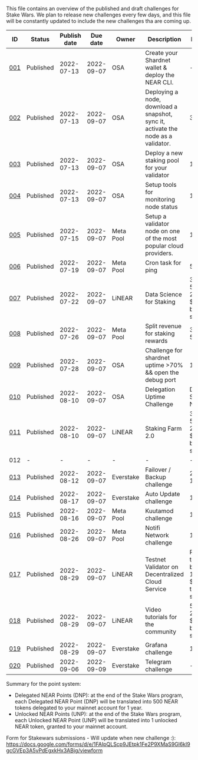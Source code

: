 This file contains an overview of the published and draft challenges for Stake Wars. We plan to release new challenges every few days, and this file will be constantly updated to include the new challenges tha are coming up.

| ID                                                                       | Status    | Publish date | Due date   | Owner     | Description                                                                       | Max points                                                            | Type     | Target network |
| ------------------------------------------------------------------------ | --------- | ------------ | ---------- | --------- | --------------------------------------------------------------------------------- | --------------------------------------------------------------------- | -------- | -------------- |
| [001](https://github.com/near/stakewars-iii/blob/main/challenges/001.md) | Published | 2022-07-13   | 2022-09-07 | OSA       | Create your Shardnet wallet & deploy the NEAR CLI.                                | \-                                                                    | Core     | Shardnet       |
| [002](https://github.com/near/stakewars-iii/blob/main/challenges/002.md) | Published | 2022-07-13   | 2022-09-07 | OSA       | Deploying a node, download a snapshot, sync it, activate the node as a validator. | 30 UNP                                                                | Core     | Shardnet       |
| [003](https://github.com/near/stakewars-iii/blob/main/challenges/003.md) | Published | 2022-07-13   | 2022-09-07 | OSA       | Deploy a new staking pool for your validator                                      | 10 UNP                                                                | Core     | Shardnet       |
| [004](https://github.com/near/stakewars-iii/blob/main/challenges/004.md) | Published | 2022-07-13   | 2022-09-07 | OSA       | Setup tools for monitoring node status                                            | 15 UNP                                                                | Core     | Shardnet       |
| [005](https://github.com/near/stakewars-iii/blob/main/challenges/005.md) | Published | 2022-07-15   | 2022-09-07 | Meta Pool | Setup a validator node on one of the most popular cloud providers.                | 10 DNP                                                                | Optional | Shardnet       |
| [006](https://github.com/near/stakewars-iii/blob/main/challenges/006.md) | Published | 2022-07-19   | 2022-09-07 | Meta Pool | Cron task for ping                                                                | 5 UNP                                                                 | Core     | Shardnet       |
| [007](https://github.com/near/stakewars-iii/blob/main/challenges/007.md) | Published | 2022-07-22   | 2022-09-07 | LiNEAR    | Data Science for Staking                                                          | 30 DNP<br>50 UNP<br>200USD in $LiNEAR for best submission             | Optional | Shardnet       |
| [008](https://github.com/near/stakewars-iii/blob/main/challenges/008.md) | Published | 2022-07-26   | 2022-09-07 | Meta Pool | Split revenue for staking rewards                                                 | 30 DNP<br>50 UNP                                                      | Optional | Shardnet       |
| [009](https://github.com/near/stakewars-iii/blob/main/challenges/009.md) | Published | 2022-07-28   | 2022-09-07 | OSA       | Challenge for shardnet uptime >70% && open the debug port                         | 15 UNP                                                                | Core     | Shardnet       |
| [010](https://github.com/near/stakewars-iii/blob/main/challenges/010.md) | Published | 2022-08-10   | 2022-09-07 | OSA       | Delegation Uptime Challenge                                                       | Delegated Shardnet NEAR                                               | Core     | Shardnet       |
| [011](https://github.com/near/stakewars-iii/blob/main/challenges/011.md) | Published | 2022-08-10   | 2022-09-07 | LiNEAR    | Staking Farm 2.0                                                                  | 30 DNP<br>50 UNP<br>200USD in $LiNEAR for best submission             | Optional | Shardnet       |
| 012                                                                      | \-        | \-           | \-         | \-        | \-                                                                                | \-                                                                    | \-       | \-             |
| [013](https://github.com/near/stakewars-iii/blob/main/challenges/013.md) | Published | 2022-08-12   | 2022-09-07 | Everstake | Failover / Backup challenge                                                       | 25 UNP<br>10 DNP                                                      | Core     | Shardnet       |
| [014](https://github.com/near/stakewars-iii/blob/main/challenges/014.md) | Published | 2022-08-17   | 2022-09-07 | Everstake | Auto Update challenge                                                             | 15 DNP                                                                | Optional | Shardnet       |
| [015](https://github.com/near/stakewars-iii/blob/main/challenges/015.md) | Published | 2022-08-16   | 2022-09-07 | Meta Pool | Kuutamod challenge                                                                | 10 DNP                                                                | Optional | Shardnet       |
| [016](https://github.com/near/stakewars-iii/blob/main/challenges/016.md) | Published | 2022-08-26   | 2022-09-07 | Meta Pool | Notifi Network challenge                                                          | 10 DNP                                                                | Optional | Shardnet       |
| [017](https://github.com/near/stakewars-iii/blob/main/challenges/017.md) | Published | 2022-08-29   | 2022-09-07 | LiNEAR    | Testnet Validator on Decentralized Cloud Service                                  | Rewards for testnet bounty<br>100USD in $LiNEAR for top 3 submissions | Optional | Testnet        |
| [018](https://github.com/near/stakewars-iii/blob/main/challenges/community-002.md) | Published | 2022-08-29 | 2022-09-07 | LiNEAR | Video tutorials for the community | 50 UNP<br>200 USD in $LiNEAR for best submission | Optional | Shardnet |
| [019](https://github.com/near/stakewars-iii/blob/main/challenges/019.md) | Published | 2022-08-29   | 2022-09-07 | Everstake | Grafana challenge                                                                 | 15 DNP                                                                | Optional | Shardnet       |
| [020](https://github.com/near/stakewars-iii/blob/main/challenges/020.md) | Published | 2022-09-06   | 2022-09-09 | Everstake | Telegram challenge                                                                | \-                                                                    | Optional | Shardnet       |

Summary for the point system:
* Delegated NEAR Points (DNP): at the end of the Stake Wars program, each Delegated NEAR Point (DNP) will be translated into 500 NEAR tokens delegated to your mainnet account for 1 year.
* Unlocked NEAR Points (UNP): at the end of the Stake Wars program, each Unlocked NEAR Point (UNP) will be translated into 1 unlocked NEAR token, granted to your mainnet account.

Form for Stakewars submissions - Will update when new challenge :): https://docs.google.com/forms/d/e/1FAIpQLScp9JEtpk1Fe2P9XMaS9Gl6kl9gcGVEp3A5vPdEgxkHx3ABjg/viewform
